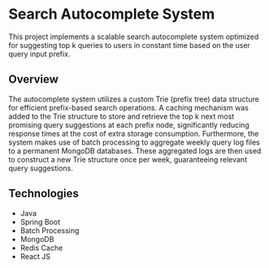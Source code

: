 # Search Autocomplete System

This project implements a scalable search autocomplete system optimized for suggesting top k queries to users in constant time based on the user query input prefix.

## Overview
The autocomplete system utilizes a custom Trie (prefix tree) data structure 
for efficient prefix-based search operations. A caching mechanism was added to the Trie structure to store and retrieve the top k next
most promising query suggestions at each prefix node, significantly reducing response times at the cost of extra storage consumption.
Furthermore, the system makes use of batch processing to aggregate weekly query log files to a permanent MongoDB databases. 
These aggregated logs are then used to construct a new Trie structure once per week, guaranteeing relevant query suggestions.




## Technologies
- Java
- Spring Boot
- Batch Processing
- MongoDB
- Redis Cache
- React JS

